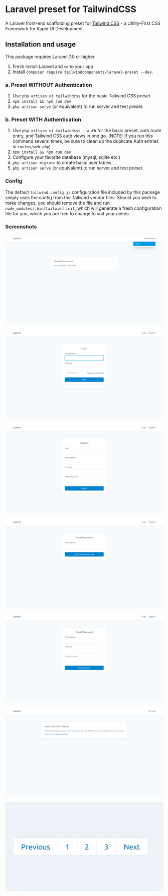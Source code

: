 # Laravel preset for TailwindCSS

A Laravel front-end scaffolding preset for [Tailwind CSS](https://tailwindcss.com) - a Utility-First CSS Framework for Rapid UI Development.

## Installation and usage
This package requires Laravel 7.0 or higher.

1. Fresh install Laravel and `cd` to your app.
2. Install `composer require tailwindcomponents/laravel-preset --dev`.

### a. Preset WITHOUT Authentication

1. Use `php artisan ui tailwindcss` for the basic Tailwind CSS preset
2. `npm install && npm run dev`
3. `php artisan serve` (or equivalent) to run server and test preset.

### b. Preset WITH Authentication

1. Use `php artisan ui tailwindcss --auth` for the basic preset, auth route entry, and Tailwind CSS auth views in one go. (NOTE: If you run this command several times, be sure to clean up the duplicate Auth entries in `routes/web.php`)
4. `npm install && npm run dev`
5. Configure your favorite database (mysql, sqlite etc.)
6. `php artisan migrate` to create basic user tables.
7. `php artisan serve` (or equivalent) to run server and test preset.

### Config

The default `tailwind.config.js` configuration file included by this package simply uses the config from the Tailwind vendor files. Should you wish to make changes, you should remove the file and run `node_modules/.bin/tailwind init`, which will generate a fresh configuration file for you, which you are free to change to suit your needs.

### Screenshots

![Dashboard](/screenshots/dashboard.png)

![Login](/screenshots/login.png)

![Register](/screenshots/register.png)

![Reset Password](/screenshots/reset-password-email.png)

![Reset Password](/screenshots/reset-password.png)

![Verify](/screenshots/verify.png)

![Pagination](/screenshots/pagination.png)

